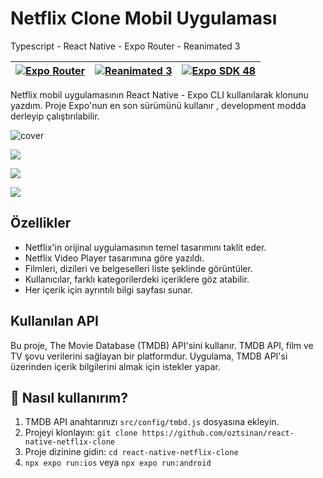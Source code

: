 # Netflix Clone Mobil Uygulaması

Typescript - React Native - Expo Router - Reanimated 3

| [![Expo Router](https://i.hizliresim.com/lehf12u.png)](https://expo.github.io/router/docs) | [![Reanimated 3](https://i.hizliresim.com/p3x383o.png)](https://github.com/software-mansion/react-native-reanimated) | [![Expo SDK 48](https://i.hizliresim.com/31r7j5k.png)](https://blog.expo.dev/expo-sdk-48-ccb8302e231) |
| ------------------------------------------------------------------------------------------ | -------------------------------------------------------------------------------------------------------------------- | ----------------------------------------------------------------------------------------------------- |

Netflix mobil uygulamasının React Native - Expo CLI kullanılarak klonunu yazdım. Proje Expo'nun en son sürümünü kullanır , development modda derleyip çalıştırılabilir.

![cover](https://i.hizliresim.com/6t8jxcd.png)

![](https://i.hizliresim.com/rtwozzm.png)

![](https://i.hizliresim.com/nbk74qv.png)

![](https://i.hizliresim.com/fqxbqmw.png)

## Özellikler

- Netflix'in orijinal uygulamasının temel tasarımını taklit eder.
- Netflix Video Player tasarımına göre yazıldı.
- Filmleri, dizileri ve belgeselleri liste şeklinde görüntüler.
- Kullanıcılar, farklı kategorilerdeki içeriklere göz atabilir.
- Her içerik için ayrıntılı bilgi sayfası sunar.

## Kullanılan API

Bu proje, The Movie Database (TMDB) API'sini kullanır. TMDB API, film ve TV şovu verilerini sağlayan bir platformdur. Uygulama, TMDB API'si üzerinden içerik bilgilerini almak için istekler yapar.

## 🚀 Nasıl kullanırım?

1. TMDB API anahtarınızı `src/config/tmbd.js` dosyasına ekleyin.
2. Projeyi klonlayın: `git clone https://github.com/oztsinan/react-native-netflix-clone`
3. Proje dizinine gidin: `cd react-native-netflix-clone`
4. `npx expo run:ios` veya `npx expo run:android`
